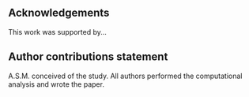 ## Acknowledgements

This work was supported by...

## Author contributions statement

A.S.M. conceived of the study. All authors performed the computational analysis and wrote the paper.